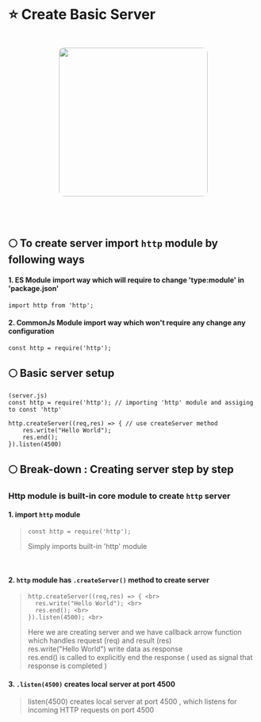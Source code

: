 # ⭐ Create Basic Server


<p align="center">
  <img
    src="https://github.com/user-attachments/assets/40fb276e-9f19-4db2-82e9-744cb862b930",
    width="300" 
    style="border-radius:10px; margin-top:20px; margin-bottom:20px;" 
  />
</p>

<br>

## 🌕 To create server import ```http``` module by following ways
#### 1. ES Module import way which will require to change 'type:module' in 'package.json'
    import http from 'http';

#### 2. CommonJs Module import way which won't require any change any configuration
    const http = require('http');

## 🌕 Basic server setup

```
(server.js)
const http = require('http'); // importing 'http' module and assiging to const 'http'

http.createServer((req,res) => { // use createServer method
    res.write("Hello World");
    res.end();
}).listen(4500)
```

## 🌕 Break-down : Creating server step by step

### Http module is built-in core module to create ```http``` server
#### 1. import ```http``` module 
>     const http = require('http');
> Simply imports built-in 'http' module
<br>

#### 2. ```http``` module has ```.createServer()``` method to create server
>     http.createServer((req,res) => { <br>
>       res.write("Hello World"); <br>
>       res.end(); <br>
>     }).listen(4500); <br>
> Here we are creating server and we have callback arrow function which handles request (req) and result (res) <br>
> res.write("Hello World") write data as response <br>
> res.end() is called to explicitly end the response ( used as signal that response is completed ) <br>

#### 3. ```.listen(4500)``` creates local server at port 4500
> listen(4500) creates local server at port 4500 , which listens for incoming HTTP requests on port 4500
